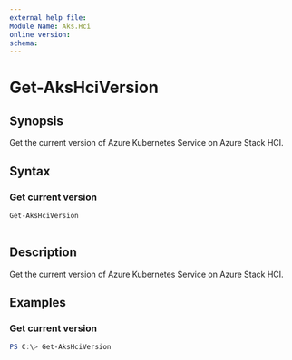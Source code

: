 ```yaml
---
external help file: 
Module Name: Aks.Hci
online version: 
schema: 
---
```


# Get-AksHciVersion

## Synopsis
Get the current version of Azure Kubernetes Service on Azure Stack HCI.

## Syntax

### Get current version
```powershell
Get-AksHciVersion  
                          
```

## Description
Get the current version of Azure Kubernetes Service on Azure Stack HCI.

## Examples

### Get current version
```powershell
PS C:\> Get-AksHciVersion
```